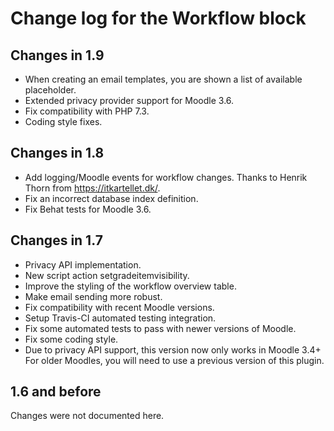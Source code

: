 # Change log for the Workflow block


## Changes in 1.9

* When creating an email templates, you are shown a list of available placeholder.
* Extended privacy provider support for Moodle 3.6.
* Fix compatibility with PHP 7.3.
* Coding style fixes.


## Changes in 1.8

* Add logging/Moodle events for workflow changes.
  Thanks to Henrik Thorn from https://itkartellet.dk/.
* Fix an incorrect database index definition.
* Fix Behat tests for Moodle 3.6.


## Changes in 1.7

* Privacy API implementation.
* New script action setgradeitemvisibility.
* Improve the styling of the workflow overview table.
* Make email sending more robust.
* Fix compatibility with recent Moodle versions.
* Setup Travis-CI automated testing integration.
* Fix some automated tests to pass with newer versions of Moodle.
* Fix some coding style.
* Due to privacy API support, this version now only works in Moodle 3.4+
  For older Moodles, you will need to use a previous version of this plugin.


## 1.6 and before

Changes were not documented here.
